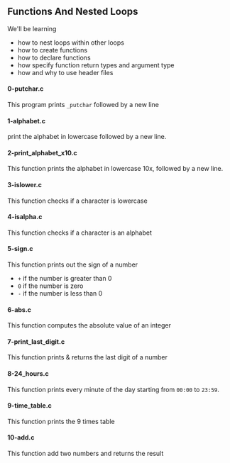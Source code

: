 ## Functions And Nested Loops
We'll be learning
* how to nest loops within other loops
* how to create functions
* how to declare functions
* how specify function return types and argument type
* how and why to use header files

#### 0-putchar.c
This program prints `_putchar` followed by a new line

#### 1-alphabet.c
print the alphabet in lowercase followed by a new line.

#### 2-print_alphabet_x10.c
This function prints the alphabet in lowercase 10x, followed by a new line.

#### 3-islower.c
This function checks if a character is lowercase

#### 4-isalpha.c
This function checks if a character is an alphabet

#### 5-sign.c
This function prints out the sign of a number
* `+` if the number is greater than 0
* `0` if the number is zero
* `-` if the number is less than 0

#### 6-abs.c
This function computes the absolute value of an integer

#### 7-print_last_digit.c
This function prints & returns the last digit of a number

#### 8-24_hours.c
This function prints every minute of the day starting from `00:00` to `23:59`.

#### 9-time_table.c
This function prints the 9 times table

#### 10-add.c
This function add two numbers and returns the result

